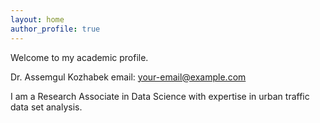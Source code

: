 ```yaml
---
layout: home
author_profile: true
---
```


Welcome to my academic profile.

Dr. Assemgul Kozhabek
email: your-email@example.com

I am a Research Associate in Data Science with expertise in urban traffic data set analysis.
